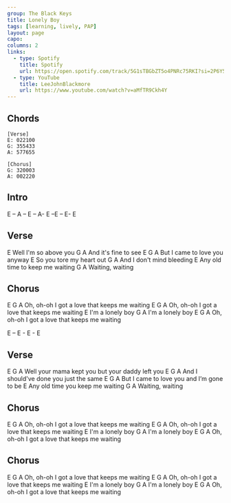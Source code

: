 ```yaml
---
group: The Black Keys
title: Lonely Boy
tags: [learning, lively, PAP]
layout: page
capo: 
columns: 2
links: 
  - type: Spotify
    title: Spotify
    url: https://open.spotify.com/track/5G1sTBGbZT5o4PNRc75RKI?si=2P6Y51j6TiGZTpv69l5teA
  - type: YouTube
    title: LeeJohnBlackmore
    url: https://www.youtube.com/watch?v=aMfTR9Ckh4Y
---
```


## Chords

```chordpro
[Verse]
E: 022100
G: 355433
A: 577655

[Chorus]
G: 320003
A: 002220
```

## Intro

E – A – E – A- E –E – E- E

## Verse

E
Well I'm so above you
G                   A
And it's fine to see
E                         G   A
But I came to love you anyway
E
So you tore my heart out
G      A
And I don't mind bleeding
E
Any old time to keep me waiting
G    A
Waiting, waiting

## Chorus

E         G                 A
Oh, oh-oh I got a love that keeps me waiting
E         G                 A
Oh, oh-oh I got a love that keeps me waiting
E
I'm a lonely boy
G    A
I'm a lonely boy
E         G                 A
Oh, oh-oh I got a love that keeps me waiting

E – E - E  - E

## Verse

E         G                 A
Well your mama kept you but your daddy left you
E         G                 A
And I should've done you just the same
E         G                 A
But I came to love you and I’m gone to be
E
Any old time you keep me waiting
G   A
Waiting, waiting

## Chorus

E         G                 A
Oh, oh-oh I got a love that keeps me waiting
E         G                 A
Oh, oh-oh I got a love that keeps me waiting
E
I'm a lonely boy
G       A
I'm a lonely boy
E         G                 A
Oh, oh-oh I got a love that keeps me waiting

## Chorus

E         G                 A
Oh, oh-oh I got a love that keeps me waiting
E         G                 A
Oh, oh-oh I got a love that keeps me waiting
E
I'm a lonely boy
G       A
I'm a lonely boy
E         G                 A
Oh, oh-oh I got a love that keeps me waiting
